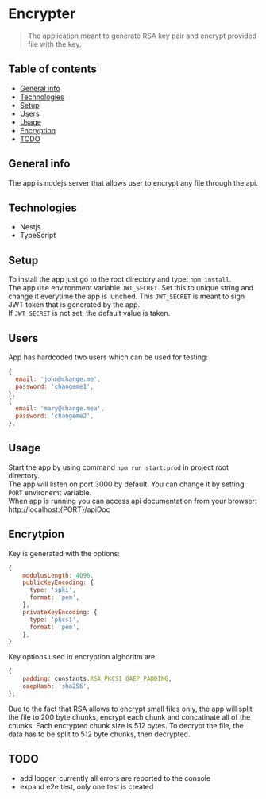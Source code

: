 # Encrypter
> The application meant to generate RSA key pair and encrypt provided file with the key.

## Table of contents
* [General info](#general-info)
* [Technologies](#technologies)
* [Setup](#setup)
* [Users](#users)
* [Usage](#usage)
* [Encryption](#encryption)
* [TODO](#todo)

## General info
The app is nodejs server that allows user to encrypt any file through the api.

## Technologies
* Nestjs
* TypeScript

## Setup
To install the app just go to the root directory and type: `npm install`.  
The app use environment variable `JWT_SECRET`. Set this to unique string and change it everytime the app is lunched. This `JWT_SECRET` is meant to sign JWT token that is generated by the app.  
If `JWT_SECRET` is not set, the default value is taken.   

## Users
App has hardcoded two users which can be used for testing:
```javascript
{
  email: 'john@change.me',
  password: 'changeme1',
},
{
  email: 'mary@change.mea',
  password: 'changeme2',
},
```
## Usage
Start the app by using command `npm run start:prod` in project root directory.  
The app will listen on port 3000 by default. You can change it by setting `PORT` environemt variable.  
When app is running you can access api documentation from your browser: http://localhost:{PORT}/apiDoc  

## Encrytpion
Key is generated with the options:  
```javascript
{
    modulusLength: 4096,
    publicKeyEncoding: {
      type: 'spki',
      format: 'pem',
    },
    privateKeyEncoding: {
      type: 'pkcs1',
      format: 'pem',
    },
}
```
Key options used in encryption alghoritm are:  
```javascript
{
    padding: constants.RSA_PKCS1_OAEP_PADDING,
    oaepHash: 'sha256',
};
```
Due to the fact that RSA allows to encrypt small files only, the app will split the file to 200 byte chunks, encrypt each chunk and concatinate all of the chunks. Each encrypted chunk size is 512 bytes. To decrypt the file, the data has to be split to 512 byte chunks, then decrypted.

## TODO
* add logger, currently all errors are reported to the console
* expand e2e test, only one test is created
